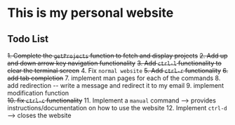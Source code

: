 # This is my personal website

## Todo List
~~1. Complete the `getProjects` function to fetch and display projects~~
~~2. Add up and down arrow key navigation functionality~~
~~3. Add `ctrl-l` functionality to clear the terminal screen~~
4. Fix `normal website` 
~~5. Add `ctrl-r` functionality~~
~~6. add tab completion~~
7. implement man pages for each of the commands
8. add redirection -- write a message and redirect it to my email
9. implement modification function  
~~10. fix `ctrl-c` functionality~~
11. Implement a `manual` command --> provides instructions/documentation on how to use the website
12. Implement `ctrl-d` --> closes the website
